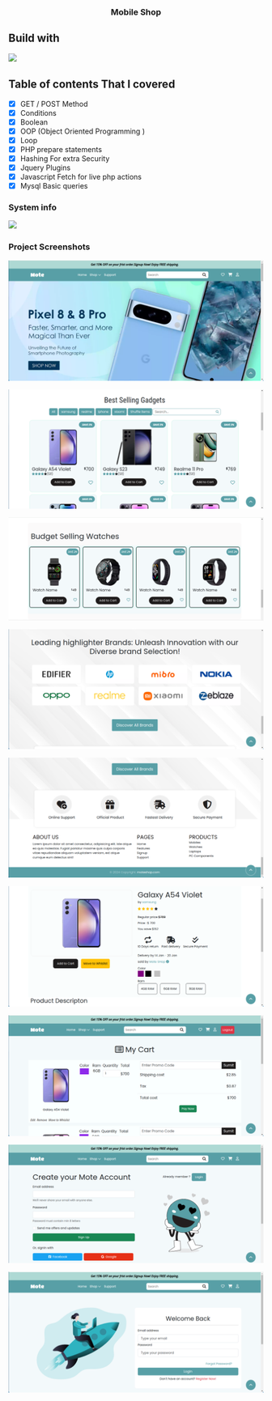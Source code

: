 <h3 align="center">Mobile Shop</h3>

##  Build with
<p align="left">
  <a href="https://skillicons.dev">
    <img src="https://skillicons.dev/icons?i=html,css,bootstrap,jquery,php" />
  </a>
</p>

## Table of contents That I covered

- [x] GET / POST Method
- [x] Conditions
- [x] Boolean
- [x] OOP (Object Oriented Programming )
- [x] Loop
- [x] PHP prepare statements
- [x] Hashing For extra Security
- [x] Jquery Plugins
- [x] Javascript Fetch for live php actions
- [x] Mysql Basic queries  

###  System info 
<p align="left">
  <a href="https://skillicons.dev">
    <img src="https://skillicons.dev/icons?i=linux,neovim" />
  </a>
</p>


### Project Screenshots
![Page 1](https://github.com/tonmoy998/Mobile-Shop/blob/main/screenshots/page1.png)

![Page 2](https://github.com/tonmoy998/Mobile-Shop/blob/main/screenshots/page2.png)

![Page 3](https://github.com/tonmoy998/Mobile-Shop/blob/main/screenshots/page3.png)

![Page 4](https://github.com/tonmoy998/Mobile-Shop/blob/main/screenshots/page4.png)

![Page 5](https://github.com/tonmoy998/Mobile-Shop/blob/main/screenshots/page5.png)

![Product](https://github.com/tonmoy998/Mobile-Shop/blob/main/screenshots/product.png)

![Cart](https://github.com/tonmoy998/Mobile-Shop/blob/main/screenshots/cart.png)

![Signup](https://github.com/tonmoy998/Mobile-Shop/blob/main/screenshots/signup.png)

![Login](https://github.com/tonmoy998/Mobile-Shop/blob/main/screenshots/login.png)
